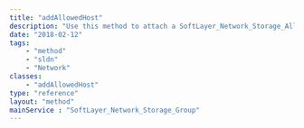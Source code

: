 ```yaml
---
title: "addAllowedHost"
description: "Use this method to attach a SoftLayer_Network_Storage_Allowed_Host object to this group.  This will automatically enable access from this host to any SoftLayer_Network_Storage volumes currently attached to this group. "
date: "2018-02-12"
tags:
    - "method"
    - "sldn"
    - "Network"
classes:
    - "addAllowedHost"
type: "reference"
layout: "method"
mainService : "SoftLayer_Network_Storage_Group"
---
```

